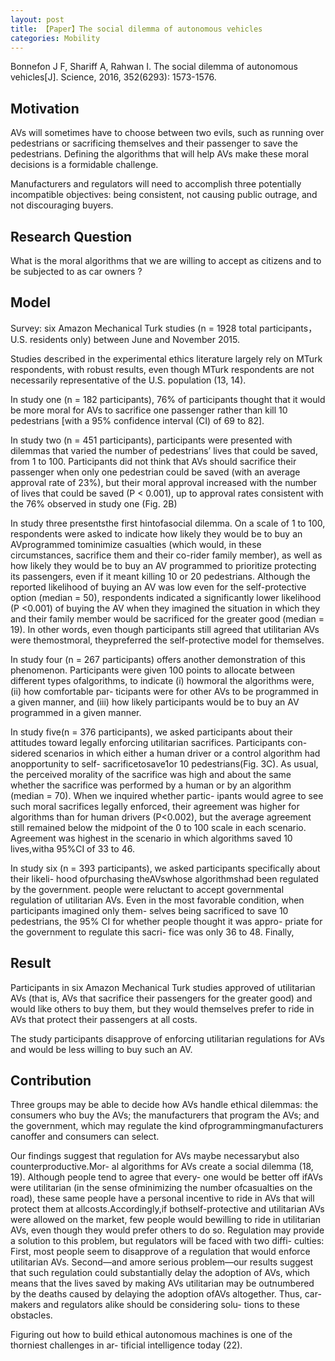 ```yaml
---
layout: post
title: 【Paper】The social dilemma of autonomous vehicles
categories: Mobility
---
```


Bonnefon J F, Shariff A, Rahwan I. The social dilemma of autonomous vehicles[J]. Science, 2016, 352(6293): 1573-1576.

## Motivation

AVs will sometimes have to choose between two evils, such as running over pedestrians or sacrificing themselves and their passenger to save the pedestrians. Defining the algorithms that will help AVs make these moral decisions is a formidable challenge.

Manufacturers and regulators will need to accomplish three potentially incompatible objectives: being consistent, not causing public outrage, and not discouraging buyers.

## Research Question

What is the moral algorithms that we are willing to accept as citizens and to be subjected to as car owners ?

## Model

Survey: six Amazon Mechanical Turk studies (n = 1928 total participants， U.S. residents only) between June and November 2015.

Studies described in the experimental ethics literature largely rely on MTurk respondents, with robust results, even though MTurk respondents are not necessarily representative of the U.S. population (13, 14).

In study one (n = 182 participants), 76% of participants thought that it would be more moral for AVs to sacrifice one passenger rather than kill 10 pedestrians [with a 95% confidence interval (CI) of 69 to 82]. 

In study two (n = 451 participants), participants were presented with dilemmas that varied the number of pedestrians’ lives that could be saved, from 1 to 100. Participants did not think that AVs should sacrifice their passenger when only one pedestrian could be saved (with an average approval rate of 23%), but their moral approval increased with the number of lives that could be saved (P < 0.001), up to approval rates consistent with the 76% observed in study one (Fig. 2B)

In study three presentsthe first hintofasocial dilemma. On a scale of 1 to 100, respondents were asked to indicate how likely they would be to buy an AVprogrammed tominimize casualties (which would, in these circumstances, sacrifice them and their co-rider family member), as well as how likely they would be to buy an AV programmed to prioritize protecting its passengers, even if it meant killing 10 or 20 pedestrians. Although the reported likelihood of buying an AV was low even for the self-protective option (median = 50), respondents indicated a significantly lower likelihood (P <0.001) of buying the AV when they imagined the situation in which they and their family member would be sacrificed for the greater good (median = 19). In other words, even though participants still agreed that utilitarian AVs were themostmoral, theypreferred the self-protective model for themselves.

In study four (n = 267 participants) offers another demonstration of this phenomenon. Participants were given 100 points to allocate between different types ofalgorithms, to indicate (i) howmoral the algorithms were, (ii) how comfortable par- ticipants were for other AVs to be programmed in a given manner, and (iii) how likely participants would be to buy an AV programmed in a given manner.

In study five(n = 376 participants), we asked participants about their attitudes toward legally enforcing utilitarian sacrifices. Participants con- sidered scenarios in which either a human driver or a control algorithm had anopportunity to self- sacrificetosave1or 10 pedestrians(Fig. 3C). As usual, the perceived morality of the sacrifice was high and about the same whether the sacrifice was performed by a human or by an algorithm (median = 70). When we inquired whether partic- ipants would agree to see such moral sacrifices legally enforced, their agreement was higher for algorithms than for human drivers (P<0.002), but the average agreement still remained below the midpoint of the 0 to 100 scale in each scenario. Agreement was highest in the scenario in which algorithms saved 10 lives,witha 95%CI of 33 to 46.

In study six (n = 393 participants), we asked participants specifically about their likeli- hood ofpurchasing theAVswhose algorithmshad been regulated by the government. people were reluctant to accept governmental regulation of utilitarian AVs. Even in the most favorable condition, when participants imagined only them- selves being sacrificed to save 10 pedestrians, the 95% CI for whether people thought it was appro- priate for the government to regulate this sacri- fice was only 36 to 48. Finally,

## Result

Participants in six Amazon Mechanical Turk studies approved of utilitarian AVs (that is, AVs that sacrifice their passengers for the greater good) and would like others to buy them, but they would themselves prefer to ride in AVs that protect their passengers at all costs.

The study participants disapprove of enforcing utilitarian regulations for AVs and would be less willing to buy such an AV.

## Contribution

Three groups may be able to decide how AVs handle ethical dilemmas: the consumers who buy the AVs; the manufacturers that program the AVs; and the government, which may regulate the kind ofprogrammingmanufacturers canoffer and consumers can select. 

Our findings suggest that regulation for AVs maybe necessarybut also counterproductive.Mor- al algorithms for AVs create a social dilemma (18, 19). Although people tend to agree that every- one would be better off ifAVs were utilitarian (in the sense ofminimizing the number ofcasualties on the road), these same people have a personal incentive to ride in AVs that will protect them at allcosts.Accordingly,if bothself-protective and utilitarian AVs were allowed on the market, few people would bewilling to ride in utilitarian AVs, even though they would prefer others to do so. Regulation may provide a solution to this problem, but regulators will be faced with two diffi- culties: First, most people seem to disapprove of a regulation that would enforce utilitarian AVs. Second—and amore serious problem—our results suggest that such regulation could substantially delay the adoption of AVs, which means that the lives saved by making AVs utilitarian may be outnumbered by the deaths caused by delaying the adoption ofAVs altogether. Thus, car-makers and regulators alike should be considering solu- tions to these obstacles.

Figuring out how to build ethical autonomous machines is one of the thorniest challenges in ar- tificial intelligence today (22).